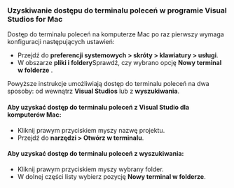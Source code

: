 ### <a name="accessing-a-command-terminal-on-visual-studios-for-mac"></a>Uzyskiwanie dostępu do terminalu poleceń w programie Visual Studios for Mac

Dostęp do terminalu poleceń na komputerze Mac po raz pierwszy wymaga konfiguracji następujących ustawień:

* Przejdź do **preferencji systemowych > skróty > klawiatury > usługi**.
* W obszarze **pliki i foldery**Sprawdź, czy wybrano opcję **Nowy terminal w folderze** .

Powyższe instrukcje umożliwiają dostęp do terminalu poleceń na dwa sposoby: od wewnątrz **Visual Studios** lub z **wyszukiwania**. 

#### <a name="to-access-a-command-terminal-from-visual-studio-for-mac"></a>Aby uzyskać dostęp do terminalu poleceń z Visual Studio dla komputerów Mac:

* Kliknij prawym przyciskiem myszy nazwę projektu.
* Przejdź do **narzędzi > Otwórz w terminalu**.

#### <a name="to-access-a-command-terminal-from-finder"></a>Aby uzyskać dostęp do terminalu poleceń z wyszukiwania:

* Kliknij prawym przyciskiem myszy wybrany folder.
* W dolnej części listy wybierz pozycję **Nowy terminal w folderze**.
